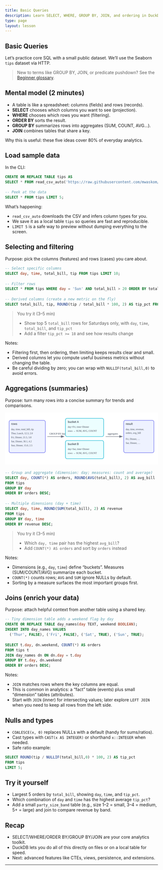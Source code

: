 ```yaml
---
title: Basic Queries
description: Learn SELECT, WHERE, GROUP BY, JOIN, and ordering in DuckDB with practical, file-based examples.
type: page
layout: lesson
---
```


## Basic Queries

Let’s practice core SQL with a small public dataset. We’ll use the Seaborn `tips` dataset via HTTP.

> New to terms like GROUP BY, JOIN, or predicate pushdown? See the [Beginner glossary](09_conclusion#beginner-glossary-the-language-of-data).

## Mental model (2 minutes)
- A table is like a spreadsheet: columns (fields) and rows (records).
- **SELECT** chooses which columns you want to see (projection).
- **WHERE** chooses which rows you want (filtering).
- **ORDER BY** sorts the result.
- **GROUP BY** summarizes rows into aggregates (SUM, COUNT, AVG…).
- **JOIN** combines tables that share a key.

Why this is useful: these five ideas cover 80% of everyday analytics.

## Load sample data

In the CLI:

```sql
CREATE OR REPLACE TABLE tips AS
SELECT * FROM read_csv_auto('https://raw.githubusercontent.com/mwaskom/seaborn-data/master/tips.csv');

-- Peek at the data
SELECT * FROM tips LIMIT 5;
```

What’s happening:
- `read_csv_auto` downloads the CSV and infers column types for you.
- We save it as a local table `tips` so queries are fast and reproducible.
- `LIMIT 5` is a safe way to preview without dumping everything to the screen.

## Selecting and filtering

Purpose: pick the columns (features) and rows (cases) you care about.

```sql
-- Select specific columns
SELECT day, time, total_bill, tip FROM tips LIMIT 10;

-- Filter rows
SELECT * FROM tips WHERE day = 'Sun' AND total_bill > 20 ORDER BY total_bill DESC LIMIT 10;

-- Derived columns (create a new metric on the fly)
SELECT total_bill, tip, ROUND(tip / total_bill * 100, 2) AS tip_pct FROM tips LIMIT 10;
```

> You try it (3–5 min)
> - Show top 5 `total_bill` rows for Saturdays only, with `day`, `time`, `total_bill`, and `tip_pct`
> - Add a filter `tip_pct >= 18` and see how results change

Notes:
- Filtering first, then ordering, then limiting keeps results clear and small.
- Derived columns let you compute useful business metrics without changing the table.
- Be careful dividing by zero; you can wrap with `NULLIF(total_bill,0)` to avoid errors.

## Aggregations (summaries)

Purpose: turn many rows into a concise summary for trends and comparisons.

![GROUP BY buckets mental model](assets/group_by_buckets.svg)

```sql
-- Group and aggregate (dimension: day; measures: count and average)
SELECT day, COUNT(*) AS orders, ROUND(AVG(total_bill), 2) AS avg_bill
FROM tips
GROUP BY day
ORDER BY orders DESC;

-- Multiple dimensions (day + time)
SELECT day, time, ROUND(SUM(total_bill), 2) AS revenue
FROM tips
GROUP BY day, time
ORDER BY revenue DESC;
```

> You try it (3–5 min)
> - Which `day, time` pair has the highest `avg_bill`?
> - Add `COUNT(*) AS orders` and sort by `orders` instead

Notes:
- Dimensions (e.g., `day`, `time`) define “buckets”. Measures (SUM/COUNT/AVG) summarize each bucket.
- `COUNT(*)` counts rows; `AVG` and `SUM` ignore NULLs by default.
- Sorting by a measure surfaces the most important groups first.

## Joins (enrich your data)

Purpose: attach helpful context from another table using a shared key.

```sql
-- Tiny dimension table adds a weekend flag by day
CREATE OR REPLACE TABLE day_names(day TEXT, weekend BOOLEAN);
INSERT INTO day_names VALUES
  ('Thur', FALSE), ('Fri', FALSE), ('Sat', TRUE), ('Sun', TRUE);

SELECT t.day, dn.weekend, COUNT(*) AS orders
FROM tips t
JOIN day_names dn ON dn.day = t.day
GROUP BY t.day, dn.weekend
ORDER BY orders DESC;
```

Notes:
- `JOIN` matches rows where the key columns are equal.
- This is common in analytics: a “fact” table (events) plus small “dimension” tables (attributes).
- Start with `JOIN` (inner) for intersecting values; later explore `LEFT JOIN` when you need to keep all rows from the left side.

## Nulls and types

- `COALESCE(x, 0)` replaces NULLs with a default (handy for sums/ratios).
- Cast types with `CAST(x AS INTEGER)` or shorthand `x::INTEGER` when needed.
- Safe ratio example:

```sql
SELECT ROUND(tip / NULLIF(total_bill,0) * 100, 2) AS tip_pct
FROM tips
LIMIT 5;
```

## Try it yourself
- Largest 5 orders by `total_bill`, showing `day`, `time`, and `tip_pct`.
- Which combination of `day` and `time` has the highest average `tip_pct`?
- Add a small `party_size_band` table (e.g., size 1–2 = small, 3–4 = medium, 5+ = large) and join to compare revenue by band.

## Recap

- SELECT/WHERE/ORDER BY/GROUP BY/JOIN are your core analytics toolkit.
- DuckDB lets you do all of this directly on files or on a local table for speed.
- Next: advanced features like CTEs, views, persistence, and extensions.

---
